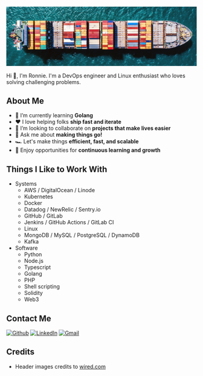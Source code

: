 [![Header](images/cargoship.jpeg "Header")](https://github.com/rgilkey)

Hi 👋, I'm Ronnie. I'm a DevOps engineer and Linux enthusiast who loves solving challenging problems.

## About Me

- 🌱 I’m currently learning **Golang**
- :heart: I love helping folks **ship fast and iterate**
- :dancers: I’m looking to collaborate on **projects that make lives easier**
- :speech_balloon: Ask me about **making things go!**
- :racing_car: Let's make things **efficient, fast, and scalable**
- :book: Enjoy opportunities for **continuous learning and growth**

## Things I Like to Work With

- Systems
    - AWS / DigitalOcean / Linode
	- Kubernetes
	- Docker
	- Datadog / NewRelic / Sentry.io
	- GitHub / GitLab
	- Jenkins / GitHub Actions / GitLab CI
	- Linux
	- MongoDB / MySQL / PostgreSQL / DynamoDB
	- Kafka
- Software
    - Python
	- Node.js
	- Typescript
	- Golang
	- PHP
	- Shell scripting
	- Solidity
	- Web3

## Contact Me

[<img alt="Github" src="https://img.shields.io/badge/GitHub-%2312100E.svg?&style=for-the-badge&logo=Github&logoColor=white" />](https://github.com/rgilkey)
[<img alt="LinkedIn" src="https://img.shields.io/badge/linkedin-%230077B5.svg?&style=for-the-badge&logo=linkedin&logoColor=white" />](https://www.linkedin.com/in/ronniegilkey)
[<img alt="Gmail" src="https://img.shields.io/badge/Gmail-D14836?style=for-the-badge&logo=gmail&logoColor=white" />](mailto:rgilkey@gmail.com)

## Credits

- Header images credits to [wired.com](https://media.wired.com/photos/5a035e6f06eea65aaa281ea2/original/original/cargoship-TA.jpg)
